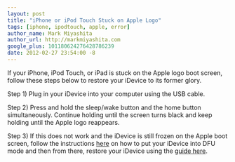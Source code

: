```yaml
---
layout: post
title: "iPhone or iPod Touch Stuck on Apple Logo"
tags: [iphone, ipodtouch, apple, error]
author_name: Mark Miyashita
author_url: http://markmiyashita.com
google_plus: 101180624276428786239
date: 2012-02-27 23:54:00 -8
---
```


If your iPhone, iPod Touch, or iPad is stuck on the Apple logo boot screen, follow these steps below to restore your iDevice to its former glory.

Step 1) Plug in your iDevice into your computer using the USB cable.

Step 2) Press and hold the sleep/wake button and the home button simultaneously. Continue holding until the screen turns black and keep holding until the Apple logo reappears.

Step 3) If this does not work and the iDevice is still frozen on the Apple boot screen, follow the instructions <a href="/how-to-put-your-iphone-in-dfu-mode/">here</a> on how to put your iDevice into DFU mode and then from there, restore your iDevice using the <a href="/how-to-restore-your-iphone-ipod-touch-or-ipad/">guide here</a>.
